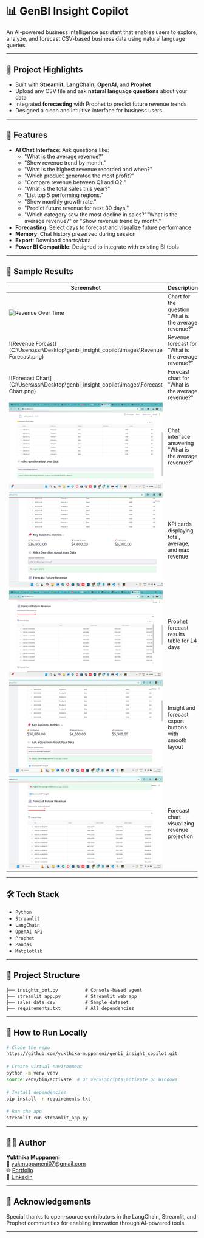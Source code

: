 # 📊 GenBI Insight Copilot

An AI-powered business intelligence assistant that enables users to explore, analyze, and forecast CSV-based business data using natural language queries.

---

## 🚀 Project Highlights
- Built with **Streamlit**, **LangChain**, **OpenAI**, and **Prophet**
- Upload any CSV file and ask **natural language questions** about your data
- Integrated **forecasting** with Prophet to predict future revenue trends
- Designed a clean and intuitive interface for business users

---

## 🔧 Features
- **AI Chat Interface**: Ask questions like:
  - "What is the average revenue?"
  - "Show revenue trend by month."
  - "What is the highest revenue recorded and when?"
  - "Which product generated the most profit?"
  - "Compare revenue between Q1 and Q2."
  - "What is the total sales this year?"
  - "List top 5 performing regions."
  - "Show monthly growth rate."
  - "Predict future revenue for next 30 days."
  - "Which category saw the most decline in sales?""What is the average revenue?" or "Show revenue trend by month."
- **Forecasting**: Select days to forecast and visualize future performance
- **Memory**: Chat history preserved during session
- **Export**: Download charts/data 
- **Power BI Compatible**: Designed to integrate with existing BI tools

---

## 📂 Sample Results

| Screenshot | Description |
|-----------|-------------|
| ![Revenue Over Time](images/Revenue%20Over%20Time.png) | Chart for the question "What is the average revenue?" |
| ![Revenue Forcast](C:\Users\ssr\Desktop\genbi_insight_copilot\images\Revenue Forecast.png) | Revenue forecast for "What is the average revenue?" |
| ![Forecast Chart](C:\Users\ssr\Desktop\genbi_insight_copilot\images\Forecast Chart.png) | Forecast chart for "What is the average revenue?" |
| ![Insight 1](https://github.com/yukthika-muppaneni/genbi_insight_copilot/blob/main/Chart%20Insight%201.png.png) | Chat interface answering "What is the average revenue?" |
| ![Insight 2](https://github.com/yukthika-muppaneni/genbi_insight_copilot/blob/main/Chart%20Insight%202.png.png) | KPI cards displaying total, average, and max revenue |
| ![Insight 3](https://github.com/yukthika-muppaneni/genbi_insight_copilot/blob/main/Chart%20Insight%203.png.png) | Prophet forecast results table for 14 days |
| ![Insight 4](https://github.com/yukthika-muppaneni/genbi_insight_copilot/blob/main/Chart%20Insight%204.png.png) | Insight and forecast export buttons with smooth layout |
| ![Insight 5](https://github.com/yukthika-muppaneni/genbi_insight_copilot/blob/main/Chart%20Insight%205.png.png) | Forecast chart visualizing revenue projection |

---

## 🛠️ Tech Stack
- `Python`
- `Streamlit`
- `LangChain`
- `OpenAI API`
- `Prophet`
- `Pandas`
- `Matplotlib`

---

## 📂 Project Structure
```
├── insights_bot.py          # Console-based agent
├── streamlit_app.py         # Streamlit web app
├── sales_data.csv           # Sample dataset
├── requirements.txt         # All dependencies
```

---

## 🧪 How to Run Locally
```bash
# Clone the repo
https://github.com/yukthika-muppaneni/genbi_insight_copilot.git

# Create virtual environment
python -m venv venv
source venv/bin/activate  # or venv\Scripts\activate on Windows

# Install dependencies
pip install -r requirements.txt

# Run the app
streamlit run streamlit_app.py
```

---

## 🙋‍♀️ Author
**Yukthika Muppaneni**  
📧 yukmuppaneni07@gmail.com  
🌐 [Portfolio](https://yukmuppaneni07.wixsite.com/my-site-4)  
🔗 [LinkedIn](https://www.linkedin.com/in/yukthika-muppaneni-397b21213)

---

## 🌟 Acknowledgements
Special thanks to open-source contributors in the LangChain, Streamlit, and Prophet communities for enabling innovation through AI-powered tools.

---

